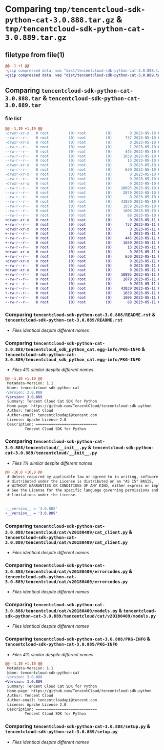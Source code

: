 # Comparing `tmp/tencentcloud-sdk-python-cat-3.0.888.tar.gz` & `tmp/tencentcloud-sdk-python-cat-3.0.889.tar.gz`

## filetype from file(1)

```diff
@@ -1 +1 @@
-gzip compressed data, was "dist/tencentcloud-sdk-python-cat-3.0.888.tar", last modified: Wed May 10 01:51:52 2023, max compression
+gzip compressed data, was "dist/tencentcloud-sdk-python-cat-3.0.889.tar", last modified: Thu May 11 02:24:04 2023, max compression
```

## Comparing `tencentcloud-sdk-python-cat-3.0.888.tar` & `tencentcloud-sdk-python-cat-3.0.889.tar`

### file list

```diff
@@ -1,19 +1,19 @@
-drwxr-xr-x   0 root         (0) root         (0)        0 2023-05-10 01:51:52.000000 tencentcloud-sdk-python-cat-3.0.888/
--rw-r--r--   0 root         (0) root         (0)      737 2023-05-10 01:51:52.000000 tencentcloud-sdk-python-cat-3.0.888/README.rst
-drwxr-xr-x   0 root         (0) root         (0)        0 2023-05-10 01:51:52.000000 tencentcloud-sdk-python-cat-3.0.888/tencentcloud_sdk_python_cat.egg-info/
--rw-r--r--   0 root         (0) root         (0)        1 2023-05-10 01:51:52.000000 tencentcloud-sdk-python-cat-3.0.888/tencentcloud_sdk_python_cat.egg-info/dependency_links.txt
--rw-r--r--   0 root         (0) root         (0)      445 2023-05-10 01:51:52.000000 tencentcloud-sdk-python-cat-3.0.888/tencentcloud_sdk_python_cat.egg-info/SOURCES.txt
--rw-r--r--   0 root         (0) root         (0)     1659 2023-05-10 01:51:52.000000 tencentcloud-sdk-python-cat-3.0.888/tencentcloud_sdk_python_cat.egg-info/PKG-INFO
--rw-r--r--   0 root         (0) root         (0)       13 2023-05-10 01:51:52.000000 tencentcloud-sdk-python-cat-3.0.888/tencentcloud_sdk_python_cat.egg-info/top_level.txt
-drwxr-xr-x   0 root         (0) root         (0)        0 2023-05-10 01:51:52.000000 tencentcloud-sdk-python-cat-3.0.888/tencentcloud/
--rw-r--r--   0 root         (0) root         (0)      630 2023-05-10 01:51:52.000000 tencentcloud-sdk-python-cat-3.0.888/tencentcloud/__init__.py
-drwxr-xr-x   0 root         (0) root         (0)        0 2023-05-10 01:51:52.000000 tencentcloud-sdk-python-cat-3.0.888/tencentcloud/cat/
--rw-r--r--   0 root         (0) root         (0)        0 2023-05-10 01:51:52.000000 tencentcloud-sdk-python-cat-3.0.888/tencentcloud/cat/__init__.py
-drwxr-xr-x   0 root         (0) root         (0)        0 2023-05-10 01:51:52.000000 tencentcloud-sdk-python-cat-3.0.888/tencentcloud/cat/v20180409/
--rw-r--r--   0 root         (0) root         (0)    10895 2023-05-10 01:51:52.000000 tencentcloud-sdk-python-cat-3.0.888/tencentcloud/cat/v20180409/cat_client.py
--rw-r--r--   0 root         (0) root         (0)     2879 2023-05-10 01:51:52.000000 tencentcloud-sdk-python-cat-3.0.888/tencentcloud/cat/v20180409/errorcodes.py
--rw-r--r--   0 root         (0) root         (0)        0 2023-05-10 01:51:52.000000 tencentcloud-sdk-python-cat-3.0.888/tencentcloud/cat/v20180409/__init__.py
--rw-r--r--   0 root         (0) root         (0)    43039 2023-05-10 01:51:52.000000 tencentcloud-sdk-python-cat-3.0.888/tencentcloud/cat/v20180409/models.py
--rw-r--r--   0 root         (0) root         (0)     1659 2023-05-10 01:51:52.000000 tencentcloud-sdk-python-cat-3.0.888/PKG-INFO
--rw-r--r--   0 root         (0) root         (0)     1006 2023-05-10 01:51:52.000000 tencentcloud-sdk-python-cat-3.0.888/setup.py
--rw-r--r--   0 root         (0) root         (0)       88 2023-05-10 01:51:52.000000 tencentcloud-sdk-python-cat-3.0.888/setup.cfg
+drwxr-xr-x   0 root         (0) root         (0)        0 2023-05-11 02:24:04.000000 tencentcloud-sdk-python-cat-3.0.889/
+-rw-r--r--   0 root         (0) root         (0)      737 2023-05-11 02:24:04.000000 tencentcloud-sdk-python-cat-3.0.889/README.rst
+drwxr-xr-x   0 root         (0) root         (0)        0 2023-05-11 02:24:04.000000 tencentcloud-sdk-python-cat-3.0.889/tencentcloud_sdk_python_cat.egg-info/
+-rw-r--r--   0 root         (0) root         (0)        1 2023-05-11 02:24:04.000000 tencentcloud-sdk-python-cat-3.0.889/tencentcloud_sdk_python_cat.egg-info/dependency_links.txt
+-rw-r--r--   0 root         (0) root         (0)      445 2023-05-11 02:24:04.000000 tencentcloud-sdk-python-cat-3.0.889/tencentcloud_sdk_python_cat.egg-info/SOURCES.txt
+-rw-r--r--   0 root         (0) root         (0)     1659 2023-05-11 02:24:04.000000 tencentcloud-sdk-python-cat-3.0.889/tencentcloud_sdk_python_cat.egg-info/PKG-INFO
+-rw-r--r--   0 root         (0) root         (0)       13 2023-05-11 02:24:04.000000 tencentcloud-sdk-python-cat-3.0.889/tencentcloud_sdk_python_cat.egg-info/top_level.txt
+drwxr-xr-x   0 root         (0) root         (0)        0 2023-05-11 02:24:04.000000 tencentcloud-sdk-python-cat-3.0.889/tencentcloud/
+-rw-r--r--   0 root         (0) root         (0)      630 2023-05-11 02:24:04.000000 tencentcloud-sdk-python-cat-3.0.889/tencentcloud/__init__.py
+drwxr-xr-x   0 root         (0) root         (0)        0 2023-05-11 02:24:04.000000 tencentcloud-sdk-python-cat-3.0.889/tencentcloud/cat/
+-rw-r--r--   0 root         (0) root         (0)        0 2023-05-11 02:24:04.000000 tencentcloud-sdk-python-cat-3.0.889/tencentcloud/cat/__init__.py
+drwxr-xr-x   0 root         (0) root         (0)        0 2023-05-11 02:24:04.000000 tencentcloud-sdk-python-cat-3.0.889/tencentcloud/cat/v20180409/
+-rw-r--r--   0 root         (0) root         (0)    10895 2023-05-11 02:24:04.000000 tencentcloud-sdk-python-cat-3.0.889/tencentcloud/cat/v20180409/cat_client.py
+-rw-r--r--   0 root         (0) root         (0)     2879 2023-05-11 02:24:04.000000 tencentcloud-sdk-python-cat-3.0.889/tencentcloud/cat/v20180409/errorcodes.py
+-rw-r--r--   0 root         (0) root         (0)        0 2023-05-11 02:24:04.000000 tencentcloud-sdk-python-cat-3.0.889/tencentcloud/cat/v20180409/__init__.py
+-rw-r--r--   0 root         (0) root         (0)    43039 2023-05-11 02:24:04.000000 tencentcloud-sdk-python-cat-3.0.889/tencentcloud/cat/v20180409/models.py
+-rw-r--r--   0 root         (0) root         (0)     1659 2023-05-11 02:24:04.000000 tencentcloud-sdk-python-cat-3.0.889/PKG-INFO
+-rw-r--r--   0 root         (0) root         (0)     1006 2023-05-11 02:24:04.000000 tencentcloud-sdk-python-cat-3.0.889/setup.py
+-rw-r--r--   0 root         (0) root         (0)       88 2023-05-11 02:24:04.000000 tencentcloud-sdk-python-cat-3.0.889/setup.cfg
```

### Comparing `tencentcloud-sdk-python-cat-3.0.888/README.rst` & `tencentcloud-sdk-python-cat-3.0.889/README.rst`

 * *Files identical despite different names*

### Comparing `tencentcloud-sdk-python-cat-3.0.888/tencentcloud_sdk_python_cat.egg-info/PKG-INFO` & `tencentcloud-sdk-python-cat-3.0.889/tencentcloud_sdk_python_cat.egg-info/PKG-INFO`

 * *Files 4% similar despite different names*

```diff
@@ -1,10 +1,10 @@
 Metadata-Version: 1.1
 Name: tencentcloud-sdk-python-cat
-Version: 3.0.888
+Version: 3.0.889
 Summary: Tencent Cloud Cat SDK for Python
 Home-page: https://github.com/TencentCloud/tencentcloud-sdk-python
 Author: Tencent Cloud
 Author-email: tencentcloudapi@tencent.com
 License: Apache License 2.0
 Description: ============================
         Tencent Cloud SDK for Python
```

### Comparing `tencentcloud-sdk-python-cat-3.0.888/tencentcloud/__init__.py` & `tencentcloud-sdk-python-cat-3.0.889/tencentcloud/__init__.py`

 * *Files 1% similar despite different names*

```diff
@@ -10,8 +10,8 @@
 # Unless required by applicable law or agreed to in writing, software
 # distributed under the License is distributed on an "AS IS" BASIS,
 # WITHOUT WARRANTIES OR CONDITIONS OF ANY KIND, either express or implied.
 # See the License for the specific language governing permissions and
 # limitations under the License.
 
 
-__version__ = '3.0.888'
+__version__ = '3.0.889'
```

### Comparing `tencentcloud-sdk-python-cat-3.0.888/tencentcloud/cat/v20180409/cat_client.py` & `tencentcloud-sdk-python-cat-3.0.889/tencentcloud/cat/v20180409/cat_client.py`

 * *Files identical despite different names*

### Comparing `tencentcloud-sdk-python-cat-3.0.888/tencentcloud/cat/v20180409/errorcodes.py` & `tencentcloud-sdk-python-cat-3.0.889/tencentcloud/cat/v20180409/errorcodes.py`

 * *Files identical despite different names*

### Comparing `tencentcloud-sdk-python-cat-3.0.888/tencentcloud/cat/v20180409/models.py` & `tencentcloud-sdk-python-cat-3.0.889/tencentcloud/cat/v20180409/models.py`

 * *Files identical despite different names*

### Comparing `tencentcloud-sdk-python-cat-3.0.888/PKG-INFO` & `tencentcloud-sdk-python-cat-3.0.889/PKG-INFO`

 * *Files 4% similar despite different names*

```diff
@@ -1,10 +1,10 @@
 Metadata-Version: 1.1
 Name: tencentcloud-sdk-python-cat
-Version: 3.0.888
+Version: 3.0.889
 Summary: Tencent Cloud Cat SDK for Python
 Home-page: https://github.com/TencentCloud/tencentcloud-sdk-python
 Author: Tencent Cloud
 Author-email: tencentcloudapi@tencent.com
 License: Apache License 2.0
 Description: ============================
         Tencent Cloud SDK for Python
```

### Comparing `tencentcloud-sdk-python-cat-3.0.888/setup.py` & `tencentcloud-sdk-python-cat-3.0.889/setup.py`

 * *Files identical despite different names*

